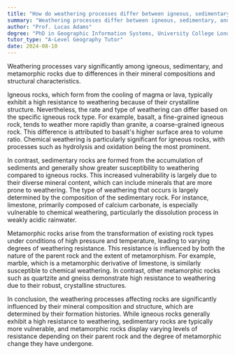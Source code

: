 ```yaml
---
title: "How do weathering processes differ between igneous, sedimentary, and metamorphic rocks?"
summary: "Weathering processes differ between igneous, sedimentary, and metamorphic rocks due to their varying mineral compositions and structures."
author: "Prof. Lucas Adams"
degree: "PhD in Geographic Information Systems, University College London"
tutor_type: "A-Level Geography Tutor"
date: 2024-08-10
---
```


Weathering processes vary significantly among igneous, sedimentary, and metamorphic rocks due to differences in their mineral compositions and structural characteristics.

Igneous rocks, which form from the cooling of magma or lava, typically exhibit a high resistance to weathering because of their crystalline structure. Nevertheless, the rate and type of weathering can differ based on the specific igneous rock type. For example, basalt, a fine-grained igneous rock, tends to weather more rapidly than granite, a coarse-grained igneous rock. This difference is attributed to basalt's higher surface area to volume ratio. Chemical weathering is particularly significant for igneous rocks, with processes such as hydrolysis and oxidation being the most prominent.

In contrast, sedimentary rocks are formed from the accumulation of sediments and generally show greater susceptibility to weathering compared to igneous rocks. This increased vulnerability is largely due to their diverse mineral content, which can include minerals that are more prone to weathering. The type of weathering that occurs is largely determined by the composition of the sedimentary rock. For instance, limestone, primarily composed of calcium carbonate, is especially vulnerable to chemical weathering, particularly the dissolution process in weakly acidic rainwater.

Metamorphic rocks arise from the transformation of existing rock types under conditions of high pressure and temperature, leading to varying degrees of weathering resistance. This resistance is influenced by both the nature of the parent rock and the extent of metamorphism. For example, marble, which is a metamorphic derivative of limestone, is similarly susceptible to chemical weathering. In contrast, other metamorphic rocks such as quartzite and gneiss demonstrate high resistance to weathering due to their robust, crystalline structures.

In conclusion, the weathering processes affecting rocks are significantly influenced by their mineral composition and structure, which are determined by their formation histories. While igneous rocks generally exhibit a high resistance to weathering, sedimentary rocks are typically more vulnerable, and metamorphic rocks display varying levels of resistance depending on their parent rock and the degree of metamorphic change they have undergone.
    